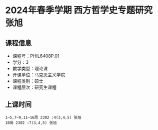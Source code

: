# 2024年春季学期 西方哲学史专题研究 张旭






## 课程信息

- 课程号：PHIL6408P.01
- 学分：3
- 教学类型：理论课
- 开课单位：马克思主义学院
- 课程类别：硕士
- 课程层次：研究生课程

## 上课时间

```
1~5,7~9,11~16周 2302 :4(3,4,5) 张旭
10周 2302 :7(3,4,5) 张旭
```

